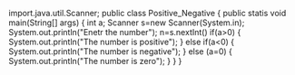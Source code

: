 import.java.util.Scanner;
public class Positive_Negative
{
public statis void main(String[] args)
  {
int a;
Scanner s=new Scanner(System.in);
System.out.println("Enetr the number");
n=s.nextInt()
  if(a>0)
    {
    System.out.println("The number is positive");
    }
  else if(a<0)
    {
    System.out.println("The number is negative");
    }
  else (a=0)
    {
    System.out.println("The number is zero");
    }
  }
}
